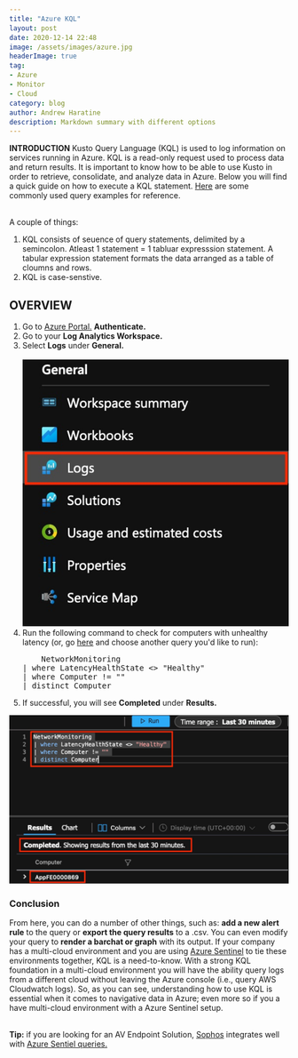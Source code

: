 ```yaml
---
title: "Azure KQL"
layout: post
date: 2020-12-14 22:48
image: /assets/images/azure.jpg
headerImage: true
tag:
- Azure
- Monitor
- Cloud
category: blog
author: Andrew Haratine
description: Markdown summary with different options
---
```



<b>INTRODUCTION</b>
Kusto Query Language (KQL) is used to log information on services running in Azure. KQL is a read-only request used to process data and return results. It is important to know how to be able to use Kusto in order to retrieve, consolidate, and analyze data in Azure. Below you will find a quick guide on how to execute a KQL statement. <a href="https://docs.microsoft.com/en-us/azure/azure-monitor/log-query/examples">Here</a> are some commonly used query examples for reference.

<br>A couple of things:
<ol start="1">
<li>KQL consists of seuence of query statements, delimited by a semincolon. Atleast 1 statement = 1 tabluar expresssion statement. A tabular expression statement formats the data arranged as a table of cloumns and rows.</li>
<li>KQL is case-senstive.</li>
</ol>


<h2>OVERVIEW</h2>
<ol start="1">
<li>Go to <a href="https://portal.azure.com/">Azure Portal.</a> <b>Authenticate.</b></li>
<li>Go to your <b>Log Analytics Workspace.</b></li>
<li>Select <b>Logs</b> under <b>General.</b></li>
<br><img src="/assets/images/01selectLogs.jpg" alt="01selectLogs">

<br>
<li>Run the following command to check for computers with unhealthy latency (or, go <a href="https://docs.microsoft.com/en-us/azure/azure-monitor/log-query/examples">here</a> and choose another query you'd like to run):</li>
<pre>
	NetworkMonitoring 
| where LatencyHealthState <> "Healthy" 
| where Computer != "" 
| distinct Computer
</pre>

<li>If successful, you will see <b>Completed</b> under <b>Results.</b></li></ol>

<img src="/assets/images/02computersWithUnhealthyLatency.jpg" alt="computersWithUnhealthyLatency">


<h3>Conclusion</h3>

From here, you can do a number of other things, such as: <b>add a new alert rule</b> to the query or <b>export the query results</b> to a .csv. You can even modify your query to <b>render a barchat or graph</b> with its output. If your company has a multi-cloud environment and you are using <a href="https://azure.microsoft.com/en-us/services/azure-sentinel/">Azure Sentinel</a> to tie these environments together, KQL is a need-to-know. With a strong KQL foundation in a multi-cloud environment you will have the ability query logs from a different cloud without leaving the Azure console (i.e., query AWS Cloudwatch logs). So, as you can see, understanding how to use KQL is essential when it comes to navigative data in Azure; even more so if you a have multi-cloud environment with a Azure Sentinel setup.

<br><b>Tip:</b> if you are looking for an AV Endpoint Solution, <a href="https://www.sophos.com/en-us.aspx">Sophos</a> integrates well with <a href="https://docs.sophos.com/pcg/optix/help/en-us/pcg/optix/concepts/ExampleAzureSentinelQueries.html">Azure Sentiel queries.</a>


